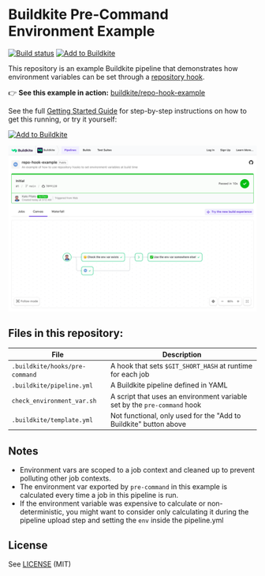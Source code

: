 # Buildkite Pre-Command Environment Example

[![Build status](https://badge.buildkite.com/41e2fa5a6bd3ef5964a2b60076bfd03dd760112dcaca3de1c2.svg?branch=main)](https://buildkite.com/buildkite/repo-hook-example)
[![Add to Buildkite](https://img.shields.io/badge/Add%20to%20Buildkite-14CC80)](https://buildkite.com/new)

This repository is an example Buildkite pipeline that demonstrates how environment variables can be set through a [repository hook](https://buildkite.com/docs/agent/v3/hooks).

👉 **See this example in action:** [buildkite/repo-hook-example](https://buildkite.com/buildkite/repo-hook-example/builds/latest)

See the full [Getting Started Guide](https://buildkite.com/docs/guides/getting-started) for step-by-step instructions on how to get this running, or try it yourself:

[![Add to Buildkite](https://buildkite.com/button.svg)](https://buildkite.com/new)

<a href="https://buildkite.com/buildkite/repo-hook-example/builds/latest?branch=main">
  <img width="2400" alt="Screenshot of example pipeline build page" src=".buildkite/screenshot.png" />
</a>

## Files in this repository:

| File | Description |
| --- | --- |
| `.buildkite/hooks/pre-command` | A hook that sets `$GIT_SHORT_HASH` at runtime for each job |
| `.buildkite/pipeline.yml` | A Buildkite pipeline defined in YAML |
| `check_environment_var.sh` | A script that uses an environment variable set by the `pre-command` hook |
| `.buildkite/template.yml` | Not functional, only used for the "Add to Buildkite" button above |


## Notes

- Environment vars are scoped to a job context and cleaned up to prevent polluting other job contexts.
- The environment var exported by `pre-command` in this example is calculated every time a job in this pipeline is run.
- If the environment variable was expensive to calculate or non-deterministic, you might want to consider only calculating it during the pipeline upload step and setting the `env` inside the pipeline.yml

## License

See [LICENSE](LICENSE) (MIT)

